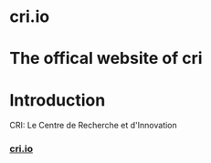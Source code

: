 # cri.io
The offical website of cri
=======

# Introduction
CRI: Le Centre de Recherche et d'Innovation

### [cri.io](http://sino-crdc-github.io/cri)
